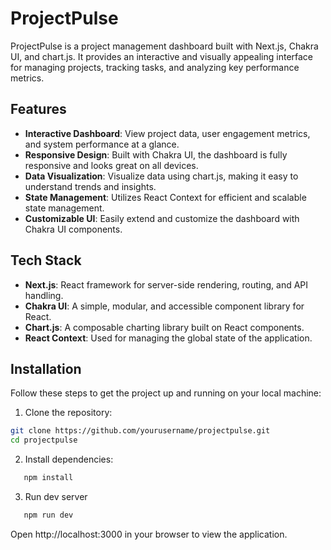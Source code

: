 # ProjectPulse

ProjectPulse is a project management dashboard built with Next.js, Chakra UI, and chart.js. It provides an interactive and visually appealing interface for managing projects, tracking tasks, and analyzing key performance metrics.

## Features

- **Interactive Dashboard**: View project data, user engagement metrics, and system performance at a glance.
- **Responsive Design**: Built with Chakra UI, the dashboard is fully responsive and looks great on all devices.
- **Data Visualization**: Visualize data using chart.js, making it easy to understand trends and insights.
- **State Management**: Utilizes React Context for efficient and scalable state management.
- **Customizable UI**: Easily extend and customize the dashboard with Chakra UI components.

## Tech Stack

- **Next.js**: React framework for server-side rendering, routing, and API handling.
- **Chakra UI**: A simple, modular, and accessible component library for React.
- **Chart.js**: A composable charting library built on React components.
- **React Context**: Used for managing the global state of the application.

## Installation

Follow these steps to get the project up and running on your local machine:  

1. Clone the repository:
```bash
git clone https://github.com/yourusername/projectpulse.git
cd projectpulse
```

2.	Install dependencies:
```bash
   npm install
```

3. 	Run dev server
```bash
   npm run dev
```

Open http://localhost:3000 in your browser to view the application.